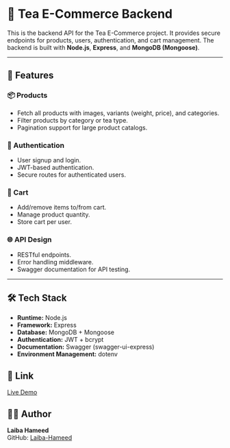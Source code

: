 # 🍵 Tea E-Commerce Backend

This is the backend API for the Tea E-Commerce project. It provides secure endpoints for products, users, authentication, and cart management. The backend is built with **Node.js**, **Express**, and **MongoDB (Mongoose)**.  

---

## 🚀 Features

### 📦 Products
- Fetch all products with images, variants (weight, price), and categories.
- Filter products by category or tea type.
- Pagination support for large product catalogs.

### 👤 Authentication
- User signup and login.
- JWT-based authentication.
- Secure routes for authenticated users.

### 🛒 Cart
- Add/remove items to/from cart.
- Manage product quantity.
- Store cart per user.

### 🌐 API Design
- RESTful endpoints.
- Error handling middleware.
- Swagger documentation for API testing.

---

## 🛠️ Tech Stack

- **Runtime:** Node.js  
- **Framework:** Express  
- **Database:** MongoDB + Mongoose  
- **Authentication:** JWT + bcrypt  
- **Documentation:** Swagger (swagger-ui-express)  
- **Environment Management:** dotenv  


## 🔗 Link  
[Live Demo](https://laiba-hameed-week3-hackathon-backend.vercel.app/)

## 👩‍💻 Author  

**Laiba Hameed**  
GitHub: [Laiba-Hameed](https://github.com/Netixsol-Innovator-Internship/Laiba-Hameed/tree/main)

